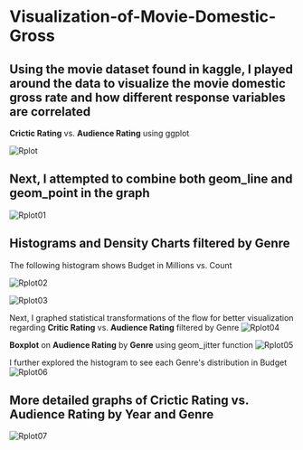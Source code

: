 # Visualization-of-Movie-Domestic-Gross

## Using the movie dataset found in kaggle, I played around the data to visualize the movie domestic gross rate and how different response variables are correlated

**Crictic Rating** vs. **Audience Rating** using ggplot

![Rplot](https://user-images.githubusercontent.com/52622346/85831641-34d91800-b754-11ea-9847-47c947e4ef48.png)


## Next, I attempted to combine both geom_line and geom_point in the graph 
![Rplot01](https://user-images.githubusercontent.com/52622346/85831947-c34d9980-b754-11ea-8017-310331522208.png)

## Histograms and Density Charts filtered by **Genre**

The following histogram shows Budget in Millions vs. Count

![Rplot02](https://user-images.githubusercontent.com/52622346/85832208-42db6880-b755-11ea-8cc9-31ed8ef99aa5.png)


![Rplot03](https://user-images.githubusercontent.com/52622346/85832349-86ce6d80-b755-11ea-8e9b-6395a426fb4a.png)


Next, I graphed statistical transformations of the flow for better visualization regarding **Critic Rating** vs. **Audience Rating** filtered by Genre
![Rplot04](https://user-images.githubusercontent.com/52622346/85832454-b8dfcf80-b755-11ea-8edc-54464d56a376.png)


**Boxplot** on **Audience Rating** by **Genre** using geom_jitter function 
![Rplot05](https://user-images.githubusercontent.com/52622346/85832575-fa707a80-b755-11ea-9edf-8013465d581b.png)

I further explored the histogram to see each Genre's distribution in Budget 
![Rplot06](https://user-images.githubusercontent.com/52622346/85832892-7e2a6700-b756-11ea-8747-c0ccd6ed3116.png)

## More detailed graphs of **Crictic Rating** vs. **Audience Rating** by Year and Genre
![Rplot07](https://user-images.githubusercontent.com/52622346/85833069-c3e72f80-b756-11ea-9223-27e47e65fd83.png)












